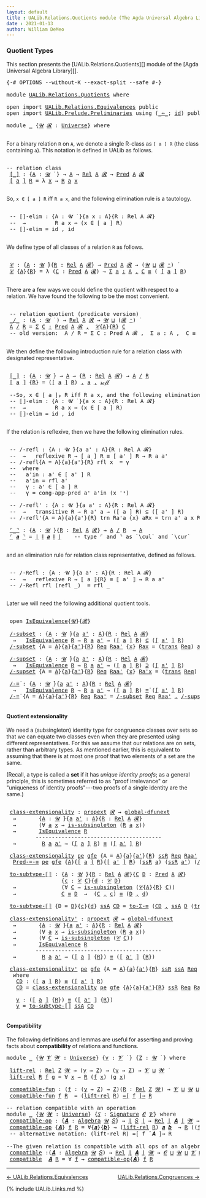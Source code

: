 ```yaml
---
layout: default
title : UALib.Relations.Quotients module (The Agda Universal Algebra Library)
date : 2021-01-13
author: William DeMeo
---
```


### <a id="quotient-types">Quotient Types</a>

This section presents the [UALib.Relations.Quotients][] module of the [Agda Universal Algebra Library][].

<pre class="Agda">
<a id="311" class="Symbol">{-#</a> <a id="315" class="Keyword">OPTIONS</a> <a id="323" class="Pragma">--without-K</a> <a id="335" class="Pragma">--exact-split</a> <a id="349" class="Pragma">--safe</a> <a id="356" class="Symbol">#-}</a>

<a id="361" class="Keyword">module</a> <a id="368" href="UALib.Relations.Quotients.html" class="Module">UALib.Relations.Quotients</a> <a id="394" class="Keyword">where</a>

<a id="401" class="Keyword">open</a> <a id="406" class="Keyword">import</a> <a id="413" href="UALib.Relations.Equivalences.html" class="Module">UALib.Relations.Equivalences</a> <a id="442" class="Keyword">public</a>
<a id="449" class="Keyword">open</a> <a id="454" class="Keyword">import</a> <a id="461" href="UALib.Prelude.Preliminaries.html" class="Module">UALib.Prelude.Preliminaries</a> <a id="489" class="Keyword">using</a> <a id="495" class="Symbol">(</a><a id="496" href="MGS-MLTT.html#7080" class="Function Operator">_⇔_</a><a id="499" class="Symbol">;</a> <a id="501" href="MGS-MLTT.html#3744" class="Function">id</a><a id="503" class="Symbol">)</a> <a id="505" class="Keyword">public</a>

<a id="513" class="Keyword">module</a> <a id="520" href="UALib.Relations.Quotients.html#520" class="Module">_</a> <a id="522" class="Symbol">{</a><a id="523" href="UALib.Relations.Quotients.html#523" class="Bound">𝓤</a> <a id="525" href="UALib.Relations.Quotients.html#525" class="Bound">𝓡</a> <a id="527" class="Symbol">:</a> <a id="529" href="universes.html#551" class="Postulate">Universe</a><a id="537" class="Symbol">}</a> <a id="539" class="Keyword">where</a>

</pre>

For a binary relation `R` on `A`, we denote a single R-class as `[ a ] R` (the class containing `a`). This notation is defined in UALib as follows.

<pre class="Agda">

<a id="721" class="Comment">-- relation class</a>
 <a id="740" href="UALib.Relations.Quotients.html#740" class="Function Operator">[_]</a> <a id="744" class="Symbol">:</a> <a id="746" class="Symbol">{</a><a id="747" href="UALib.Relations.Quotients.html#747" class="Bound">A</a> <a id="749" class="Symbol">:</a> <a id="751" href="UALib.Relations.Quotients.html#523" class="Bound">𝓤</a> <a id="753" href="universes.html#758" class="Function Operator">̇</a> <a id="755" class="Symbol">}</a> <a id="757" class="Symbol">→</a> <a id="759" href="UALib.Relations.Quotients.html#747" class="Bound">A</a> <a id="761" class="Symbol">→</a> <a id="763" href="UALib.Relations.Binary.html#1487" class="Function">Rel</a> <a id="767" href="UALib.Relations.Quotients.html#747" class="Bound">A</a> <a id="769" href="UALib.Relations.Quotients.html#525" class="Bound">𝓡</a> <a id="771" class="Symbol">→</a> <a id="773" href="UALib.Relations.Unary.html#1066" class="Function">Pred</a> <a id="778" href="UALib.Relations.Quotients.html#747" class="Bound">A</a> <a id="780" href="UALib.Relations.Quotients.html#525" class="Bound">𝓡</a>
 <a id="783" href="UALib.Relations.Quotients.html#740" class="Function Operator">[</a> <a id="785" href="UALib.Relations.Quotients.html#785" class="Bound">a</a> <a id="787" href="UALib.Relations.Quotients.html#740" class="Function Operator">]</a> <a id="789" href="UALib.Relations.Quotients.html#789" class="Bound">R</a> <a id="791" class="Symbol">=</a> <a id="793" class="Symbol">λ</a> <a id="795" href="UALib.Relations.Quotients.html#795" class="Bound">x</a> <a id="797" class="Symbol">→</a> <a id="799" href="UALib.Relations.Quotients.html#789" class="Bound">R</a> <a id="801" href="UALib.Relations.Quotients.html#785" class="Bound">a</a> <a id="803" href="UALib.Relations.Quotients.html#795" class="Bound">x</a>

</pre>

So, `x ∈ [ a ] R` iff `R a x`, and the following elimination rule is a tautology.

<pre class="Agda">

 <a id="916" class="Comment">-- []-elim : {A : 𝓤 ̇ }{a x : A}{R : Rel A 𝓡}</a>
 <a id="963" class="Comment">--  →         R a x ⇔ (x ∈ [ a ] R)</a>
 <a id="1000" class="Comment">-- []-elim = id , id</a>

</pre>

We define type of all classes of a relation `R` as follows.

<pre class="Agda">

 <a id="1110" href="UALib.Relations.Quotients.html#1110" class="Function">𝒞</a> <a id="1112" class="Symbol">:</a> <a id="1114" class="Symbol">{</a><a id="1115" href="UALib.Relations.Quotients.html#1115" class="Bound">A</a> <a id="1117" class="Symbol">:</a> <a id="1119" href="UALib.Relations.Quotients.html#523" class="Bound">𝓤</a> <a id="1121" href="universes.html#758" class="Function Operator">̇</a><a id="1122" class="Symbol">}{</a><a id="1124" href="UALib.Relations.Quotients.html#1124" class="Bound">R</a> <a id="1126" class="Symbol">:</a> <a id="1128" href="UALib.Relations.Binary.html#1487" class="Function">Rel</a> <a id="1132" href="UALib.Relations.Quotients.html#1115" class="Bound">A</a> <a id="1134" href="UALib.Relations.Quotients.html#525" class="Bound">𝓡</a><a id="1135" class="Symbol">}</a> <a id="1137" class="Symbol">→</a> <a id="1139" href="UALib.Relations.Unary.html#1066" class="Function">Pred</a> <a id="1144" href="UALib.Relations.Quotients.html#1115" class="Bound">A</a> <a id="1146" href="UALib.Relations.Quotients.html#525" class="Bound">𝓡</a> <a id="1148" class="Symbol">→</a> <a id="1150" class="Symbol">(</a><a id="1151" href="UALib.Relations.Quotients.html#523" class="Bound">𝓤</a> <a id="1153" href="Agda.Primitive.html#636" class="Primitive Operator">⊔</a> <a id="1155" href="UALib.Relations.Quotients.html#525" class="Bound">𝓡</a> <a id="1157" href="universes.html#527" class="Primitive Operator">⁺</a><a id="1158" class="Symbol">)</a> <a id="1160" href="universes.html#758" class="Function Operator">̇</a>
 <a id="1163" href="UALib.Relations.Quotients.html#1110" class="Function">𝒞</a> <a id="1165" class="Symbol">{</a><a id="1166" href="UALib.Relations.Quotients.html#1166" class="Bound">A</a><a id="1167" class="Symbol">}{</a><a id="1169" href="UALib.Relations.Quotients.html#1169" class="Bound">R</a><a id="1170" class="Symbol">}</a> <a id="1172" class="Symbol">=</a> <a id="1174" class="Symbol">λ</a> <a id="1176" class="Symbol">(</a><a id="1177" href="UALib.Relations.Quotients.html#1177" class="Bound">C</a> <a id="1179" class="Symbol">:</a> <a id="1181" href="UALib.Relations.Unary.html#1066" class="Function">Pred</a> <a id="1186" href="UALib.Relations.Quotients.html#1166" class="Bound">A</a> <a id="1188" href="UALib.Relations.Quotients.html#525" class="Bound">𝓡</a><a id="1189" class="Symbol">)</a> <a id="1191" class="Symbol">→</a> <a id="1193" href="MGS-MLTT.html#3074" class="Function">Σ</a> <a id="1195" href="UALib.Relations.Quotients.html#1195" class="Bound">a</a> <a id="1197" href="MGS-MLTT.html#3074" class="Function">꞉</a> <a id="1199" href="UALib.Relations.Quotients.html#1166" class="Bound">A</a> <a id="1201" href="MGS-MLTT.html#3074" class="Function">,</a> <a id="1203" href="UALib.Relations.Quotients.html#1177" class="Bound">C</a> <a id="1205" href="UALib.Prelude.Preliminaries.html#5654" class="Datatype Operator">≡</a> <a id="1207" class="Symbol">(</a> <a id="1209" href="UALib.Relations.Quotients.html#740" class="Function Operator">[</a> <a id="1211" href="UALib.Relations.Quotients.html#1195" class="Bound">a</a> <a id="1213" href="UALib.Relations.Quotients.html#740" class="Function Operator">]</a> <a id="1215" href="UALib.Relations.Quotients.html#1169" class="Bound">R</a><a id="1216" class="Symbol">)</a>

</pre>

There are a few ways we could define the quotient with respect to a relation. We have found the following to be the most convenient.

<pre class="Agda">

 <a id="1380" class="Comment">-- relation quotient (predicate version)</a>
 <a id="1422" href="UALib.Relations.Quotients.html#1422" class="Function Operator">_/_</a> <a id="1426" class="Symbol">:</a> <a id="1428" class="Symbol">(</a><a id="1429" href="UALib.Relations.Quotients.html#1429" class="Bound">A</a> <a id="1431" class="Symbol">:</a> <a id="1433" href="UALib.Relations.Quotients.html#523" class="Bound">𝓤</a> <a id="1435" href="universes.html#758" class="Function Operator">̇</a> <a id="1437" class="Symbol">)</a> <a id="1439" class="Symbol">→</a> <a id="1441" href="UALib.Relations.Binary.html#1487" class="Function">Rel</a> <a id="1445" href="UALib.Relations.Quotients.html#1429" class="Bound">A</a> <a id="1447" href="UALib.Relations.Quotients.html#525" class="Bound">𝓡</a> <a id="1449" class="Symbol">→</a> <a id="1451" href="UALib.Relations.Quotients.html#523" class="Bound">𝓤</a> <a id="1453" href="Agda.Primitive.html#636" class="Primitive Operator">⊔</a> <a id="1455" class="Symbol">(</a><a id="1456" href="UALib.Relations.Quotients.html#525" class="Bound">𝓡</a> <a id="1458" href="universes.html#527" class="Primitive Operator">⁺</a><a id="1459" class="Symbol">)</a> <a id="1461" href="universes.html#758" class="Function Operator">̇</a>
 <a id="1464" href="UALib.Relations.Quotients.html#1464" class="Bound">A</a> <a id="1466" href="UALib.Relations.Quotients.html#1422" class="Function Operator">/</a> <a id="1468" href="UALib.Relations.Quotients.html#1468" class="Bound">R</a> <a id="1470" class="Symbol">=</a> <a id="1472" href="MGS-MLTT.html#3074" class="Function">Σ</a> <a id="1474" href="UALib.Relations.Quotients.html#1474" class="Bound">C</a> <a id="1476" href="MGS-MLTT.html#3074" class="Function">꞉</a> <a id="1478" href="UALib.Relations.Unary.html#1066" class="Function">Pred</a> <a id="1483" href="UALib.Relations.Quotients.html#1464" class="Bound">A</a> <a id="1485" href="UALib.Relations.Quotients.html#525" class="Bound">𝓡</a> <a id="1487" href="MGS-MLTT.html#3074" class="Function">,</a>  <a id="1490" href="UALib.Relations.Quotients.html#1110" class="Function">𝒞</a><a id="1491" class="Symbol">{</a><a id="1492" href="UALib.Relations.Quotients.html#1464" class="Bound">A</a><a id="1493" class="Symbol">}{</a><a id="1495" href="UALib.Relations.Quotients.html#1468" class="Bound">R</a><a id="1496" class="Symbol">}</a> <a id="1498" href="UALib.Relations.Quotients.html#1474" class="Bound">C</a>
 <a id="1501" class="Comment">-- old version:  A / R = Σ C ꞉ Pred A 𝓡 ,  Σ a ꞉ A ,  C ≡ ( [ a ] R )</a>

</pre>

We then define the following introduction rule for a relation class with designated representative.

<pre class="Agda">

 <a id="1700" href="UALib.Relations.Quotients.html#1700" class="Function Operator">⟦_⟧</a> <a id="1704" class="Symbol">:</a> <a id="1706" class="Symbol">{</a><a id="1707" href="UALib.Relations.Quotients.html#1707" class="Bound">A</a> <a id="1709" class="Symbol">:</a> <a id="1711" href="UALib.Relations.Quotients.html#523" class="Bound">𝓤</a> <a id="1713" href="universes.html#758" class="Function Operator">̇</a><a id="1714" class="Symbol">}</a> <a id="1716" class="Symbol">→</a> <a id="1718" href="UALib.Relations.Quotients.html#1707" class="Bound">A</a> <a id="1720" class="Symbol">→</a> <a id="1722" class="Symbol">{</a><a id="1723" href="UALib.Relations.Quotients.html#1723" class="Bound">R</a> <a id="1725" class="Symbol">:</a> <a id="1727" href="UALib.Relations.Binary.html#1487" class="Function">Rel</a> <a id="1731" href="UALib.Relations.Quotients.html#1707" class="Bound">A</a> <a id="1733" href="UALib.Relations.Quotients.html#525" class="Bound">𝓡</a><a id="1734" class="Symbol">}</a> <a id="1736" class="Symbol">→</a> <a id="1738" href="UALib.Relations.Quotients.html#1707" class="Bound">A</a> <a id="1740" href="UALib.Relations.Quotients.html#1422" class="Function Operator">/</a> <a id="1742" href="UALib.Relations.Quotients.html#1723" class="Bound">R</a>
 <a id="1745" href="UALib.Relations.Quotients.html#1700" class="Function Operator">⟦</a> <a id="1747" href="UALib.Relations.Quotients.html#1747" class="Bound">a</a> <a id="1749" href="UALib.Relations.Quotients.html#1700" class="Function Operator">⟧</a> <a id="1751" class="Symbol">{</a><a id="1752" href="UALib.Relations.Quotients.html#1752" class="Bound">R</a><a id="1753" class="Symbol">}</a> <a id="1755" class="Symbol">=</a> <a id="1757" class="Symbol">(</a><a id="1758" href="UALib.Relations.Quotients.html#740" class="Function Operator">[</a> <a id="1760" href="UALib.Relations.Quotients.html#1747" class="Bound">a</a> <a id="1762" href="UALib.Relations.Quotients.html#740" class="Function Operator">]</a> <a id="1764" href="UALib.Relations.Quotients.html#1752" class="Bound">R</a><a id="1765" class="Symbol">)</a> <a id="1767" href="UALib.Prelude.Preliminaries.html#5763" class="InductiveConstructor Operator">,</a> <a id="1769" href="UALib.Relations.Quotients.html#1747" class="Bound">a</a> <a id="1771" href="UALib.Prelude.Preliminaries.html#5763" class="InductiveConstructor Operator">,</a> <a id="1773" href="MGS-MLTT.html#4221" class="InductiveConstructor">𝓇ℯ𝒻𝓁</a>

 <a id="1780" class="Comment">--So, x ∈ [ a ]ₚ R iff R a x, and the following elimination rule is a tautology.</a>
 <a id="1862" class="Comment">-- ⟦⟧-elim : {A : 𝓤 ̇ }{a x : A}{R : Rel A 𝓡}</a>
 <a id="1909" class="Comment">--  →         R a x ⇔ (x ∈ [ a ] R)</a>
 <a id="1946" class="Comment">-- ⟦⟧-elim = id , id</a>

</pre>

If the relation is reflexive, then we have the following elimination rules.

<pre class="Agda">

 <a id="2072" class="Comment">-- /-refl : {A : 𝓤 ̇}{a a&#39; : A}{R : Rel A 𝓡}</a>
 <a id="2118" class="Comment">--  →   reflexive R → [ a ] R ≡ [ a&#39; ] R → R a a&#39;</a>
 <a id="2169" class="Comment">-- /-refl{A = A}{a}{a&#39;}{R} rfl x  = γ</a>
 <a id="2208" class="Comment">--  where</a>
 <a id="2219" class="Comment">--   a&#39;in : a&#39; ∈ [ a&#39; ] R</a>
 <a id="2246" class="Comment">--   a&#39;in = rfl a&#39;</a>
 <a id="2266" class="Comment">--   γ : a&#39; ∈ [ a ] R</a>
 <a id="2289" class="Comment">--   γ = cong-app-pred a&#39; a&#39;in (x ⁻¹)</a>

 <a id="2329" class="Comment">-- /-refl&#39; : {A : 𝓤 ̇}{a a&#39; : A}{R : Rel A 𝓡}</a>
 <a id="2376" class="Comment">--  →   transitive R → R a&#39; a → ([ a ] R) ⊆ ([ a&#39; ] R)</a>
 <a id="2432" class="Comment">-- /-refl&#39;{A = A}{a}{a&#39;}{R} trn Ra&#39;a {x} aRx = trn a&#39; a x Ra&#39;a aRx</a>

 <a id="2501" href="UALib.Relations.Quotients.html#2501" class="Function Operator">⌜_⌝</a> <a id="2505" class="Symbol">:</a> <a id="2507" class="Symbol">{</a><a id="2508" href="UALib.Relations.Quotients.html#2508" class="Bound">A</a> <a id="2510" class="Symbol">:</a> <a id="2512" href="UALib.Relations.Quotients.html#523" class="Bound">𝓤</a> <a id="2514" href="universes.html#758" class="Function Operator">̇</a><a id="2515" class="Symbol">}{</a><a id="2517" href="UALib.Relations.Quotients.html#2517" class="Bound">R</a> <a id="2519" class="Symbol">:</a> <a id="2521" href="UALib.Relations.Binary.html#1487" class="Function">Rel</a> <a id="2525" href="UALib.Relations.Quotients.html#2508" class="Bound">A</a> <a id="2527" href="UALib.Relations.Quotients.html#525" class="Bound">𝓡</a><a id="2528" class="Symbol">}</a> <a id="2530" class="Symbol">→</a> <a id="2532" href="UALib.Relations.Quotients.html#2508" class="Bound">A</a> <a id="2534" href="UALib.Relations.Quotients.html#1422" class="Function Operator">/</a> <a id="2536" href="UALib.Relations.Quotients.html#2517" class="Bound">R</a>  <a id="2539" class="Symbol">→</a> <a id="2541" href="UALib.Relations.Quotients.html#2508" class="Bound">A</a>
 <a id="2544" href="UALib.Relations.Quotients.html#2501" class="Function Operator">⌜</a> <a id="2546" href="UALib.Relations.Quotients.html#2546" class="Bound">𝒂</a> <a id="2548" href="UALib.Relations.Quotients.html#2501" class="Function Operator">⌝</a> <a id="2550" class="Symbol">=</a> <a id="2552" href="UALib.Prelude.Preliminaries.html#10371" class="Function Operator">∣</a> <a id="2554" href="UALib.Prelude.Preliminaries.html#10452" class="Function Operator">∥</a> <a id="2556" href="UALib.Relations.Quotients.html#2546" class="Bound">𝒂</a> <a id="2558" href="UALib.Prelude.Preliminaries.html#10452" class="Function Operator">∥</a> <a id="2560" href="UALib.Prelude.Preliminaries.html#10371" class="Function Operator">∣</a>    <a id="2565" class="Comment">-- type ⌜ and ⌝ as `\cul` and `\cur`</a>

</pre>

and an elimination rule for relation class representative, defined as follows.

<pre class="Agda">

 <a id="2710" class="Comment">-- /-Refl : {A : 𝓤 ̇}{a a&#39; : A}{R : Rel A 𝓡}</a>
 <a id="2756" class="Comment">--  →   reflexive R → ⟦ a ⟧{R} ≡ ⟦ a&#39; ⟧ → R a a&#39;</a>
 <a id="2806" class="Comment">-- /-Refl rfl (refl _)  = rfl _</a>

</pre>

Later we will need the following additional quotient tools.

<pre class="Agda">

 <a id="2927" class="Keyword">open</a> <a id="2932" href="UALib.Relations.Equivalences.html#668" class="Module">IsEquivalence</a><a id="2945" class="Symbol">{</a><a id="2946" href="UALib.Relations.Quotients.html#523" class="Bound">𝓤</a><a id="2947" class="Symbol">}{</a><a id="2949" href="UALib.Relations.Quotients.html#525" class="Bound">𝓡</a><a id="2950" class="Symbol">}</a>

 <a id="2954" href="UALib.Relations.Quotients.html#2954" class="Function">/-subset</a> <a id="2963" class="Symbol">:</a> <a id="2965" class="Symbol">{</a><a id="2966" href="UALib.Relations.Quotients.html#2966" class="Bound">A</a> <a id="2968" class="Symbol">:</a> <a id="2970" href="UALib.Relations.Quotients.html#523" class="Bound">𝓤</a> <a id="2972" href="universes.html#758" class="Function Operator">̇</a><a id="2973" class="Symbol">}{</a><a id="2975" href="UALib.Relations.Quotients.html#2975" class="Bound">a</a> <a id="2977" href="UALib.Relations.Quotients.html#2977" class="Bound">a&#39;</a> <a id="2980" class="Symbol">:</a> <a id="2982" href="UALib.Relations.Quotients.html#2966" class="Bound">A</a><a id="2983" class="Symbol">}{</a><a id="2985" href="UALib.Relations.Quotients.html#2985" class="Bound">R</a> <a id="2987" class="Symbol">:</a> <a id="2989" href="UALib.Relations.Binary.html#1487" class="Function">Rel</a> <a id="2993" href="UALib.Relations.Quotients.html#2966" class="Bound">A</a> <a id="2995" href="UALib.Relations.Quotients.html#525" class="Bound">𝓡</a><a id="2996" class="Symbol">}</a>
  <a id="3000" class="Symbol">→</a>   <a id="3004" href="UALib.Relations.Equivalences.html#668" class="Record">IsEquivalence</a> <a id="3018" href="UALib.Relations.Quotients.html#2985" class="Bound">R</a> <a id="3020" class="Symbol">→</a> <a id="3022" href="UALib.Relations.Quotients.html#2985" class="Bound">R</a> <a id="3024" href="UALib.Relations.Quotients.html#2975" class="Bound">a</a> <a id="3026" href="UALib.Relations.Quotients.html#2977" class="Bound">a&#39;</a> <a id="3029" class="Symbol">→</a> <a id="3031" class="Symbol">(</a><a id="3032" href="UALib.Relations.Quotients.html#740" class="Function Operator">[</a> <a id="3034" href="UALib.Relations.Quotients.html#2975" class="Bound">a</a> <a id="3036" href="UALib.Relations.Quotients.html#740" class="Function Operator">]</a> <a id="3038" href="UALib.Relations.Quotients.html#2985" class="Bound">R</a><a id="3039" class="Symbol">)</a> <a id="3041" href="UALib.Relations.Unary.html#2949" class="Function Operator">⊆</a> <a id="3043" class="Symbol">(</a><a id="3044" href="UALib.Relations.Quotients.html#740" class="Function Operator">[</a> <a id="3046" href="UALib.Relations.Quotients.html#2977" class="Bound">a&#39;</a> <a id="3049" href="UALib.Relations.Quotients.html#740" class="Function Operator">]</a> <a id="3051" href="UALib.Relations.Quotients.html#2985" class="Bound">R</a><a id="3052" class="Symbol">)</a>
 <a id="3055" href="UALib.Relations.Quotients.html#2954" class="Function">/-subset</a> <a id="3064" class="Symbol">{</a><a id="3065" class="Argument">A</a> <a id="3067" class="Symbol">=</a> <a id="3069" href="UALib.Relations.Quotients.html#3069" class="Bound">A</a><a id="3070" class="Symbol">}{</a><a id="3072" href="UALib.Relations.Quotients.html#3072" class="Bound">a</a><a id="3073" class="Symbol">}{</a><a id="3075" href="UALib.Relations.Quotients.html#3075" class="Bound">a&#39;</a><a id="3077" class="Symbol">}{</a><a id="3079" href="UALib.Relations.Quotients.html#3079" class="Bound">R</a><a id="3080" class="Symbol">}</a> <a id="3082" href="UALib.Relations.Quotients.html#3082" class="Bound">Req</a> <a id="3086" href="UALib.Relations.Quotients.html#3086" class="Bound">Raa&#39;</a> <a id="3091" class="Symbol">{</a><a id="3092" href="UALib.Relations.Quotients.html#3092" class="Bound">x</a><a id="3093" class="Symbol">}</a> <a id="3095" href="UALib.Relations.Quotients.html#3095" class="Bound">Rax</a> <a id="3099" class="Symbol">=</a> <a id="3101" class="Symbol">(</a><a id="3102" href="UALib.Relations.Equivalences.html#786" class="Field">trans</a> <a id="3108" href="UALib.Relations.Quotients.html#3082" class="Bound">Req</a><a id="3111" class="Symbol">)</a> <a id="3113" href="UALib.Relations.Quotients.html#3075" class="Bound">a&#39;</a> <a id="3116" href="UALib.Relations.Quotients.html#3072" class="Bound">a</a> <a id="3118" href="UALib.Relations.Quotients.html#3092" class="Bound">x</a> <a id="3120" class="Symbol">(</a><a id="3121" href="UALib.Relations.Equivalences.html#761" class="Field">sym</a> <a id="3125" href="UALib.Relations.Quotients.html#3082" class="Bound">Req</a> <a id="3129" href="UALib.Relations.Quotients.html#3072" class="Bound">a</a> <a id="3131" href="UALib.Relations.Quotients.html#3075" class="Bound">a&#39;</a> <a id="3134" href="UALib.Relations.Quotients.html#3086" class="Bound">Raa&#39;</a><a id="3138" class="Symbol">)</a> <a id="3140" href="UALib.Relations.Quotients.html#3095" class="Bound">Rax</a>

 <a id="3146" href="UALib.Relations.Quotients.html#3146" class="Function">/-supset</a> <a id="3155" class="Symbol">:</a> <a id="3157" class="Symbol">{</a><a id="3158" href="UALib.Relations.Quotients.html#3158" class="Bound">A</a> <a id="3160" class="Symbol">:</a> <a id="3162" href="UALib.Relations.Quotients.html#523" class="Bound">𝓤</a> <a id="3164" href="universes.html#758" class="Function Operator">̇</a><a id="3165" class="Symbol">}{</a><a id="3167" href="UALib.Relations.Quotients.html#3167" class="Bound">a</a> <a id="3169" href="UALib.Relations.Quotients.html#3169" class="Bound">a&#39;</a> <a id="3172" class="Symbol">:</a> <a id="3174" href="UALib.Relations.Quotients.html#3158" class="Bound">A</a><a id="3175" class="Symbol">}{</a><a id="3177" href="UALib.Relations.Quotients.html#3177" class="Bound">R</a> <a id="3179" class="Symbol">:</a> <a id="3181" href="UALib.Relations.Binary.html#1487" class="Function">Rel</a> <a id="3185" href="UALib.Relations.Quotients.html#3158" class="Bound">A</a> <a id="3187" href="UALib.Relations.Quotients.html#525" class="Bound">𝓡</a><a id="3188" class="Symbol">}</a>
  <a id="3192" class="Symbol">→</a>   <a id="3196" href="UALib.Relations.Equivalences.html#668" class="Record">IsEquivalence</a> <a id="3210" href="UALib.Relations.Quotients.html#3177" class="Bound">R</a> <a id="3212" class="Symbol">→</a> <a id="3214" href="UALib.Relations.Quotients.html#3177" class="Bound">R</a> <a id="3216" href="UALib.Relations.Quotients.html#3167" class="Bound">a</a> <a id="3218" href="UALib.Relations.Quotients.html#3169" class="Bound">a&#39;</a> <a id="3221" class="Symbol">→</a> <a id="3223" class="Symbol">(</a><a id="3224" href="UALib.Relations.Quotients.html#740" class="Function Operator">[</a> <a id="3226" href="UALib.Relations.Quotients.html#3167" class="Bound">a</a> <a id="3228" href="UALib.Relations.Quotients.html#740" class="Function Operator">]</a> <a id="3230" href="UALib.Relations.Quotients.html#3177" class="Bound">R</a><a id="3231" class="Symbol">)</a> <a id="3233" href="UALib.Relations.Unary.html#3051" class="Function Operator">⊇</a> <a id="3235" class="Symbol">(</a><a id="3236" href="UALib.Relations.Quotients.html#740" class="Function Operator">[</a> <a id="3238" href="UALib.Relations.Quotients.html#3169" class="Bound">a&#39;</a> <a id="3241" href="UALib.Relations.Quotients.html#740" class="Function Operator">]</a> <a id="3243" href="UALib.Relations.Quotients.html#3177" class="Bound">R</a><a id="3244" class="Symbol">)</a>
 <a id="3247" href="UALib.Relations.Quotients.html#3146" class="Function">/-supset</a> <a id="3256" class="Symbol">{</a><a id="3257" class="Argument">A</a> <a id="3259" class="Symbol">=</a> <a id="3261" href="UALib.Relations.Quotients.html#3261" class="Bound">A</a><a id="3262" class="Symbol">}{</a><a id="3264" href="UALib.Relations.Quotients.html#3264" class="Bound">a</a><a id="3265" class="Symbol">}{</a><a id="3267" href="UALib.Relations.Quotients.html#3267" class="Bound">a&#39;</a><a id="3269" class="Symbol">}{</a><a id="3271" href="UALib.Relations.Quotients.html#3271" class="Bound">R</a><a id="3272" class="Symbol">}</a> <a id="3274" href="UALib.Relations.Quotients.html#3274" class="Bound">Req</a> <a id="3278" href="UALib.Relations.Quotients.html#3278" class="Bound">Raa&#39;</a> <a id="3283" class="Symbol">{</a><a id="3284" href="UALib.Relations.Quotients.html#3284" class="Bound">x</a><a id="3285" class="Symbol">}</a> <a id="3287" href="UALib.Relations.Quotients.html#3287" class="Bound">Ra&#39;x</a> <a id="3292" class="Symbol">=</a> <a id="3294" class="Symbol">(</a><a id="3295" href="UALib.Relations.Equivalences.html#786" class="Field">trans</a> <a id="3301" href="UALib.Relations.Quotients.html#3274" class="Bound">Req</a><a id="3304" class="Symbol">)</a> <a id="3306" href="UALib.Relations.Quotients.html#3264" class="Bound">a</a> <a id="3308" href="UALib.Relations.Quotients.html#3267" class="Bound">a&#39;</a> <a id="3311" href="UALib.Relations.Quotients.html#3284" class="Bound">x</a> <a id="3313" href="UALib.Relations.Quotients.html#3278" class="Bound">Raa&#39;</a> <a id="3318" href="UALib.Relations.Quotients.html#3287" class="Bound">Ra&#39;x</a>

 <a id="3325" href="UALib.Relations.Quotients.html#3325" class="Function">/-=̇</a> <a id="3330" class="Symbol">:</a> <a id="3332" class="Symbol">{</a><a id="3333" href="UALib.Relations.Quotients.html#3333" class="Bound">A</a> <a id="3335" class="Symbol">:</a> <a id="3337" href="UALib.Relations.Quotients.html#523" class="Bound">𝓤</a> <a id="3339" href="universes.html#758" class="Function Operator">̇</a><a id="3340" class="Symbol">}{</a><a id="3342" href="UALib.Relations.Quotients.html#3342" class="Bound">a</a> <a id="3344" href="UALib.Relations.Quotients.html#3344" class="Bound">a&#39;</a> <a id="3347" class="Symbol">:</a> <a id="3349" href="UALib.Relations.Quotients.html#3333" class="Bound">A</a><a id="3350" class="Symbol">}{</a><a id="3352" href="UALib.Relations.Quotients.html#3352" class="Bound">R</a> <a id="3354" class="Symbol">:</a> <a id="3356" href="UALib.Relations.Binary.html#1487" class="Function">Rel</a> <a id="3360" href="UALib.Relations.Quotients.html#3333" class="Bound">A</a> <a id="3362" href="UALib.Relations.Quotients.html#525" class="Bound">𝓡</a><a id="3363" class="Symbol">}</a>
  <a id="3367" class="Symbol">→</a>   <a id="3371" href="UALib.Relations.Equivalences.html#668" class="Record">IsEquivalence</a> <a id="3385" href="UALib.Relations.Quotients.html#3352" class="Bound">R</a> <a id="3387" class="Symbol">→</a> <a id="3389" href="UALib.Relations.Quotients.html#3352" class="Bound">R</a> <a id="3391" href="UALib.Relations.Quotients.html#3342" class="Bound">a</a> <a id="3393" href="UALib.Relations.Quotients.html#3344" class="Bound">a&#39;</a> <a id="3396" class="Symbol">→</a> <a id="3398" class="Symbol">(</a><a id="3399" href="UALib.Relations.Quotients.html#740" class="Function Operator">[</a> <a id="3401" href="UALib.Relations.Quotients.html#3342" class="Bound">a</a> <a id="3403" href="UALib.Relations.Quotients.html#740" class="Function Operator">]</a> <a id="3405" href="UALib.Relations.Quotients.html#3352" class="Bound">R</a><a id="3406" class="Symbol">)</a> <a id="3408" href="UALib.Relations.Unary.html#3633" class="Function Operator">=̇</a> <a id="3411" class="Symbol">(</a><a id="3412" href="UALib.Relations.Quotients.html#740" class="Function Operator">[</a> <a id="3414" href="UALib.Relations.Quotients.html#3344" class="Bound">a&#39;</a> <a id="3417" href="UALib.Relations.Quotients.html#740" class="Function Operator">]</a> <a id="3419" href="UALib.Relations.Quotients.html#3352" class="Bound">R</a><a id="3420" class="Symbol">)</a>
 <a id="3423" href="UALib.Relations.Quotients.html#3325" class="Function">/-=̇</a> <a id="3428" class="Symbol">{</a><a id="3429" class="Argument">A</a> <a id="3431" class="Symbol">=</a> <a id="3433" href="UALib.Relations.Quotients.html#3433" class="Bound">A</a><a id="3434" class="Symbol">}{</a><a id="3436" href="UALib.Relations.Quotients.html#3436" class="Bound">a</a><a id="3437" class="Symbol">}{</a><a id="3439" href="UALib.Relations.Quotients.html#3439" class="Bound">a&#39;</a><a id="3441" class="Symbol">}{</a><a id="3443" href="UALib.Relations.Quotients.html#3443" class="Bound">R</a><a id="3444" class="Symbol">}</a> <a id="3446" href="UALib.Relations.Quotients.html#3446" class="Bound">Req</a> <a id="3450" href="UALib.Relations.Quotients.html#3450" class="Bound">Raa&#39;</a> <a id="3455" class="Symbol">=</a> <a id="3457" href="UALib.Relations.Quotients.html#2954" class="Function">/-subset</a> <a id="3466" href="UALib.Relations.Quotients.html#3446" class="Bound">Req</a> <a id="3470" href="UALib.Relations.Quotients.html#3450" class="Bound">Raa&#39;</a> <a id="3475" href="UALib.Prelude.Preliminaries.html#5763" class="InductiveConstructor Operator">,</a> <a id="3477" href="UALib.Relations.Quotients.html#3146" class="Function">/-supset</a> <a id="3486" href="UALib.Relations.Quotients.html#3446" class="Bound">Req</a> <a id="3490" href="UALib.Relations.Quotients.html#3450" class="Bound">Raa&#39;</a>

</pre>

#### Quotient extensionality

We need a (subsingleton) identity type for congruence classes over sets so that we can equate two classes even when they are presented using different representatives.  For this we assume that our relations are on sets, rather than arbitrary types.  As mentioned earlier, this is equivalent to assuming that there is at most one proof that two elements of a set are the same.

(Recall, a type is called a **set** if it has *unique identity proofs*; as a general principle, this is sometimes referred to as "proof irrelevance" or "uniqueness of identity proofs"---two proofs of a single identity are the same.)

<pre class="Agda">

 <a id="4164" href="UALib.Relations.Quotients.html#4164" class="Function">class-extensionality</a> <a id="4185" class="Symbol">:</a> <a id="4187" href="MGS-Powerset.html#382" class="Function">propext</a> <a id="4195" href="UALib.Relations.Quotients.html#525" class="Bound">𝓡</a> <a id="4197" class="Symbol">→</a> <a id="4199" href="MGS-Subsingleton-Theorems.html#3468" class="Function">global-dfunext</a>
  <a id="4216" class="Symbol">→</a>       <a id="4224" class="Symbol">{</a><a id="4225" href="UALib.Relations.Quotients.html#4225" class="Bound">A</a> <a id="4227" class="Symbol">:</a> <a id="4229" href="UALib.Relations.Quotients.html#523" class="Bound">𝓤</a> <a id="4231" href="universes.html#758" class="Function Operator">̇</a><a id="4232" class="Symbol">}{</a><a id="4234" href="UALib.Relations.Quotients.html#4234" class="Bound">a</a> <a id="4236" href="UALib.Relations.Quotients.html#4236" class="Bound">a&#39;</a> <a id="4239" class="Symbol">:</a> <a id="4241" href="UALib.Relations.Quotients.html#4225" class="Bound">A</a><a id="4242" class="Symbol">}{</a><a id="4244" href="UALib.Relations.Quotients.html#4244" class="Bound">R</a> <a id="4246" class="Symbol">:</a> <a id="4248" href="UALib.Relations.Binary.html#1487" class="Function">Rel</a> <a id="4252" href="UALib.Relations.Quotients.html#4225" class="Bound">A</a> <a id="4254" href="UALib.Relations.Quotients.html#525" class="Bound">𝓡</a><a id="4255" class="Symbol">}</a>
  <a id="4259" class="Symbol">→</a>       <a id="4267" class="Symbol">(∀</a> <a id="4270" href="UALib.Relations.Quotients.html#4270" class="Bound">a</a> <a id="4272" href="UALib.Relations.Quotients.html#4272" class="Bound">x</a> <a id="4274" class="Symbol">→</a> <a id="4276" href="MGS-Basic-UF.html#743" class="Function">is-subsingleton</a> <a id="4292" class="Symbol">(</a><a id="4293" href="UALib.Relations.Quotients.html#4244" class="Bound">R</a> <a id="4295" href="UALib.Relations.Quotients.html#4270" class="Bound">a</a> <a id="4297" href="UALib.Relations.Quotients.html#4272" class="Bound">x</a><a id="4298" class="Symbol">))</a>
  <a id="4303" class="Symbol">→</a>       <a id="4311" href="UALib.Relations.Equivalences.html#668" class="Record">IsEquivalence</a> <a id="4325" href="UALib.Relations.Quotients.html#4244" class="Bound">R</a>
         <a id="4336" class="Comment">---------------------------------------</a>
  <a id="4378" class="Symbol">→</a>        <a id="4387" href="UALib.Relations.Quotients.html#4244" class="Bound">R</a> <a id="4389" href="UALib.Relations.Quotients.html#4234" class="Bound">a</a> <a id="4391" href="UALib.Relations.Quotients.html#4236" class="Bound">a&#39;</a> <a id="4394" class="Symbol">→</a> <a id="4396" class="Symbol">(</a><a id="4397" href="UALib.Relations.Quotients.html#740" class="Function Operator">[</a> <a id="4399" href="UALib.Relations.Quotients.html#4234" class="Bound">a</a> <a id="4401" href="UALib.Relations.Quotients.html#740" class="Function Operator">]</a> <a id="4403" href="UALib.Relations.Quotients.html#4244" class="Bound">R</a><a id="4404" class="Symbol">)</a> <a id="4406" href="UALib.Prelude.Preliminaries.html#5654" class="Datatype Operator">≡</a> <a id="4408" class="Symbol">(</a><a id="4409" href="UALib.Relations.Quotients.html#740" class="Function Operator">[</a> <a id="4411" href="UALib.Relations.Quotients.html#4236" class="Bound">a&#39;</a> <a id="4414" href="UALib.Relations.Quotients.html#740" class="Function Operator">]</a> <a id="4416" href="UALib.Relations.Quotients.html#4244" class="Bound">R</a><a id="4417" class="Symbol">)</a>

 <a id="4421" href="UALib.Relations.Quotients.html#4164" class="Function">class-extensionality</a> <a id="4442" href="UALib.Relations.Quotients.html#4442" class="Bound">pe</a> <a id="4445" href="UALib.Relations.Quotients.html#4445" class="Bound">gfe</a> <a id="4449" class="Symbol">{</a><a id="4450" class="Argument">A</a> <a id="4452" class="Symbol">=</a> <a id="4454" href="UALib.Relations.Quotients.html#4454" class="Bound">A</a><a id="4455" class="Symbol">}{</a><a id="4457" href="UALib.Relations.Quotients.html#4457" class="Bound">a</a><a id="4458" class="Symbol">}{</a><a id="4460" href="UALib.Relations.Quotients.html#4460" class="Bound">a&#39;</a><a id="4462" class="Symbol">}{</a><a id="4464" href="UALib.Relations.Quotients.html#4464" class="Bound">R</a><a id="4465" class="Symbol">}</a> <a id="4467" href="UALib.Relations.Quotients.html#4467" class="Bound">ssR</a> <a id="4471" href="UALib.Relations.Quotients.html#4471" class="Bound">Req</a> <a id="4475" href="UALib.Relations.Quotients.html#4475" class="Bound">Raa&#39;</a> <a id="4480" class="Symbol">=</a>
  <a id="4484" href="UALib.Relations.Unary.html#4485" class="Function">Pred-=̇-≡</a> <a id="4494" href="UALib.Relations.Quotients.html#4442" class="Bound">pe</a> <a id="4497" href="UALib.Relations.Quotients.html#4445" class="Bound">gfe</a> <a id="4501" class="Symbol">{</a><a id="4502" href="UALib.Relations.Quotients.html#4454" class="Bound">A</a><a id="4503" class="Symbol">}{</a><a id="4505" href="UALib.Relations.Quotients.html#740" class="Function Operator">[</a> <a id="4507" href="UALib.Relations.Quotients.html#4457" class="Bound">a</a> <a id="4509" href="UALib.Relations.Quotients.html#740" class="Function Operator">]</a> <a id="4511" href="UALib.Relations.Quotients.html#4464" class="Bound">R</a><a id="4512" class="Symbol">}{</a><a id="4514" href="UALib.Relations.Quotients.html#740" class="Function Operator">[</a> <a id="4516" href="UALib.Relations.Quotients.html#4460" class="Bound">a&#39;</a> <a id="4519" href="UALib.Relations.Quotients.html#740" class="Function Operator">]</a> <a id="4521" href="UALib.Relations.Quotients.html#4464" class="Bound">R</a><a id="4522" class="Symbol">}</a> <a id="4524" class="Symbol">(</a><a id="4525" href="UALib.Relations.Quotients.html#4467" class="Bound">ssR</a> <a id="4529" href="UALib.Relations.Quotients.html#4457" class="Bound">a</a><a id="4530" class="Symbol">)</a> <a id="4532" class="Symbol">(</a><a id="4533" href="UALib.Relations.Quotients.html#4467" class="Bound">ssR</a> <a id="4537" href="UALib.Relations.Quotients.html#4460" class="Bound">a&#39;</a><a id="4539" class="Symbol">)</a> <a id="4541" class="Symbol">(</a><a id="4542" href="UALib.Relations.Quotients.html#3325" class="Function">/-=̇</a> <a id="4547" href="UALib.Relations.Quotients.html#4471" class="Bound">Req</a> <a id="4551" href="UALib.Relations.Quotients.html#4475" class="Bound">Raa&#39;</a><a id="4555" class="Symbol">)</a>

 <a id="4559" href="UALib.Relations.Quotients.html#4559" class="Function">to-subtype-⟦⟧</a> <a id="4573" class="Symbol">:</a> <a id="4575" class="Symbol">{</a><a id="4576" href="UALib.Relations.Quotients.html#4576" class="Bound">A</a> <a id="4578" class="Symbol">:</a> <a id="4580" href="UALib.Relations.Quotients.html#523" class="Bound">𝓤</a> <a id="4582" href="universes.html#758" class="Function Operator">̇</a><a id="4583" class="Symbol">}{</a><a id="4585" href="UALib.Relations.Quotients.html#4585" class="Bound">R</a> <a id="4587" class="Symbol">:</a> <a id="4589" href="UALib.Relations.Binary.html#1487" class="Function">Rel</a> <a id="4593" href="UALib.Relations.Quotients.html#4576" class="Bound">A</a> <a id="4595" href="UALib.Relations.Quotients.html#525" class="Bound">𝓡</a><a id="4596" class="Symbol">}{</a><a id="4598" href="UALib.Relations.Quotients.html#4598" class="Bound">C</a> <a id="4600" href="UALib.Relations.Quotients.html#4600" class="Bound">D</a> <a id="4602" class="Symbol">:</a> <a id="4604" href="UALib.Relations.Unary.html#1066" class="Function">Pred</a> <a id="4609" href="UALib.Relations.Quotients.html#4576" class="Bound">A</a> <a id="4611" href="UALib.Relations.Quotients.html#525" class="Bound">𝓡</a><a id="4612" class="Symbol">}</a>
                 <a id="4631" class="Symbol">{</a><a id="4632" href="UALib.Relations.Quotients.html#4632" class="Bound">c</a> <a id="4634" class="Symbol">:</a> <a id="4636" href="UALib.Relations.Quotients.html#1110" class="Function">𝒞</a> <a id="4638" href="UALib.Relations.Quotients.html#4598" class="Bound">C</a><a id="4639" class="Symbol">}{</a><a id="4641" href="UALib.Relations.Quotients.html#4641" class="Bound">d</a> <a id="4643" class="Symbol">:</a> <a id="4645" href="UALib.Relations.Quotients.html#1110" class="Function">𝒞</a> <a id="4647" href="UALib.Relations.Quotients.html#4600" class="Bound">D</a><a id="4648" class="Symbol">}</a>
  <a id="4652" class="Symbol">→</a>              <a id="4667" class="Symbol">(∀</a> <a id="4670" href="UALib.Relations.Quotients.html#4670" class="Bound">C</a> <a id="4672" class="Symbol">→</a> <a id="4674" href="MGS-Basic-UF.html#743" class="Function">is-subsingleton</a> <a id="4690" class="Symbol">(</a><a id="4691" href="UALib.Relations.Quotients.html#1110" class="Function">𝒞</a><a id="4692" class="Symbol">{</a><a id="4693" href="UALib.Relations.Quotients.html#4576" class="Bound">A</a><a id="4694" class="Symbol">}{</a><a id="4696" href="UALib.Relations.Quotients.html#4585" class="Bound">R</a><a id="4697" class="Symbol">}</a> <a id="4699" href="UALib.Relations.Quotients.html#4670" class="Bound">C</a><a id="4700" class="Symbol">))</a>
  <a id="4705" class="Symbol">→</a>              <a id="4720" href="UALib.Relations.Quotients.html#4598" class="Bound">C</a> <a id="4722" href="UALib.Prelude.Preliminaries.html#5654" class="Datatype Operator">≡</a> <a id="4724" href="UALib.Relations.Quotients.html#4600" class="Bound">D</a>  <a id="4727" class="Symbol">→</a>  <a id="4730" class="Symbol">(</a><a id="4731" href="UALib.Relations.Quotients.html#4598" class="Bound">C</a> <a id="4733" href="UALib.Prelude.Preliminaries.html#5763" class="InductiveConstructor Operator">,</a> <a id="4735" href="UALib.Relations.Quotients.html#4632" class="Bound">c</a><a id="4736" class="Symbol">)</a> <a id="4738" href="UALib.Prelude.Preliminaries.html#5654" class="Datatype Operator">≡</a> <a id="4740" class="Symbol">(</a><a id="4741" href="UALib.Relations.Quotients.html#4600" class="Bound">D</a> <a id="4743" href="UALib.Prelude.Preliminaries.html#5763" class="InductiveConstructor Operator">,</a> <a id="4745" href="UALib.Relations.Quotients.html#4641" class="Bound">d</a><a id="4746" class="Symbol">)</a>

 <a id="4750" href="UALib.Relations.Quotients.html#4559" class="Function">to-subtype-⟦⟧</a> <a id="4764" class="Symbol">{</a><a id="4765" class="Argument">D</a> <a id="4767" class="Symbol">=</a> <a id="4769" href="UALib.Relations.Quotients.html#4769" class="Bound">D</a><a id="4770" class="Symbol">}{</a><a id="4772" href="UALib.Relations.Quotients.html#4772" class="Bound">c</a><a id="4773" class="Symbol">}{</a><a id="4775" href="UALib.Relations.Quotients.html#4775" class="Bound">d</a><a id="4776" class="Symbol">}</a> <a id="4778" href="UALib.Relations.Quotients.html#4778" class="Bound">ssA</a> <a id="4782" href="UALib.Relations.Quotients.html#4782" class="Bound">CD</a> <a id="4785" class="Symbol">=</a> <a id="4787" href="MGS-Basic-UF.html#7284" class="Function">to-Σ-≡</a> <a id="4794" class="Symbol">(</a><a id="4795" href="UALib.Relations.Quotients.html#4782" class="Bound">CD</a> <a id="4798" href="UALib.Prelude.Preliminaries.html#5763" class="InductiveConstructor Operator">,</a> <a id="4800" href="UALib.Relations.Quotients.html#4778" class="Bound">ssA</a> <a id="4804" href="UALib.Relations.Quotients.html#4769" class="Bound">D</a> <a id="4806" class="Symbol">(</a><a id="4807" href="MGS-MLTT.html#4946" class="Function">transport</a> <a id="4817" href="UALib.Relations.Quotients.html#1110" class="Function">𝒞</a> <a id="4819" href="UALib.Relations.Quotients.html#4782" class="Bound">CD</a> <a id="4822" href="UALib.Relations.Quotients.html#4772" class="Bound">c</a><a id="4823" class="Symbol">)</a> <a id="4825" href="UALib.Relations.Quotients.html#4775" class="Bound">d</a><a id="4826" class="Symbol">)</a>

 <a id="4830" href="UALib.Relations.Quotients.html#4830" class="Function">class-extensionality&#39;</a> <a id="4852" class="Symbol">:</a> <a id="4854" href="MGS-Powerset.html#382" class="Function">propext</a> <a id="4862" href="UALib.Relations.Quotients.html#525" class="Bound">𝓡</a> <a id="4864" class="Symbol">→</a> <a id="4866" href="MGS-Subsingleton-Theorems.html#3468" class="Function">global-dfunext</a>
  <a id="4883" class="Symbol">→</a>       <a id="4891" class="Symbol">{</a><a id="4892" href="UALib.Relations.Quotients.html#4892" class="Bound">A</a> <a id="4894" class="Symbol">:</a> <a id="4896" href="UALib.Relations.Quotients.html#523" class="Bound">𝓤</a> <a id="4898" href="universes.html#758" class="Function Operator">̇</a><a id="4899" class="Symbol">}{</a><a id="4901" href="UALib.Relations.Quotients.html#4901" class="Bound">a</a> <a id="4903" href="UALib.Relations.Quotients.html#4903" class="Bound">a&#39;</a> <a id="4906" class="Symbol">:</a> <a id="4908" href="UALib.Relations.Quotients.html#4892" class="Bound">A</a><a id="4909" class="Symbol">}{</a><a id="4911" href="UALib.Relations.Quotients.html#4911" class="Bound">R</a> <a id="4913" class="Symbol">:</a> <a id="4915" href="UALib.Relations.Binary.html#1487" class="Function">Rel</a> <a id="4919" href="UALib.Relations.Quotients.html#4892" class="Bound">A</a> <a id="4921" href="UALib.Relations.Quotients.html#525" class="Bound">𝓡</a><a id="4922" class="Symbol">}</a>
  <a id="4926" class="Symbol">→</a>       <a id="4934" class="Symbol">(∀</a> <a id="4937" href="UALib.Relations.Quotients.html#4937" class="Bound">a</a> <a id="4939" href="UALib.Relations.Quotients.html#4939" class="Bound">x</a> <a id="4941" class="Symbol">→</a> <a id="4943" href="MGS-Basic-UF.html#743" class="Function">is-subsingleton</a> <a id="4959" class="Symbol">(</a><a id="4960" href="UALib.Relations.Quotients.html#4911" class="Bound">R</a> <a id="4962" href="UALib.Relations.Quotients.html#4937" class="Bound">a</a> <a id="4964" href="UALib.Relations.Quotients.html#4939" class="Bound">x</a><a id="4965" class="Symbol">))</a>
  <a id="4970" class="Symbol">→</a>       <a id="4978" class="Symbol">(∀</a> <a id="4981" href="UALib.Relations.Quotients.html#4981" class="Bound">C</a> <a id="4983" class="Symbol">→</a> <a id="4985" href="MGS-Basic-UF.html#743" class="Function">is-subsingleton</a> <a id="5001" class="Symbol">(</a><a id="5002" href="UALib.Relations.Quotients.html#1110" class="Function">𝒞</a> <a id="5004" href="UALib.Relations.Quotients.html#4981" class="Bound">C</a><a id="5005" class="Symbol">))</a>
  <a id="5010" class="Symbol">→</a>       <a id="5018" href="UALib.Relations.Equivalences.html#668" class="Record">IsEquivalence</a> <a id="5032" href="UALib.Relations.Quotients.html#4911" class="Bound">R</a>
         <a id="5043" class="Comment">---------------------------------------</a>
  <a id="5085" class="Symbol">→</a>        <a id="5094" href="UALib.Relations.Quotients.html#4911" class="Bound">R</a> <a id="5096" href="UALib.Relations.Quotients.html#4901" class="Bound">a</a> <a id="5098" href="UALib.Relations.Quotients.html#4903" class="Bound">a&#39;</a> <a id="5101" class="Symbol">→</a> <a id="5103" class="Symbol">(</a><a id="5104" href="UALib.Relations.Quotients.html#1700" class="Function Operator">⟦</a> <a id="5106" href="UALib.Relations.Quotients.html#4901" class="Bound">a</a> <a id="5108" href="UALib.Relations.Quotients.html#1700" class="Function Operator">⟧</a> <a id="5110" class="Symbol">{</a><a id="5111" href="UALib.Relations.Quotients.html#4911" class="Bound">R</a><a id="5112" class="Symbol">})</a> <a id="5115" href="UALib.Prelude.Preliminaries.html#5654" class="Datatype Operator">≡</a> <a id="5117" class="Symbol">(</a><a id="5118" href="UALib.Relations.Quotients.html#1700" class="Function Operator">⟦</a> <a id="5120" href="UALib.Relations.Quotients.html#4903" class="Bound">a&#39;</a> <a id="5123" href="UALib.Relations.Quotients.html#1700" class="Function Operator">⟧</a> <a id="5125" class="Symbol">{</a><a id="5126" href="UALib.Relations.Quotients.html#4911" class="Bound">R</a><a id="5127" class="Symbol">})</a>

 <a id="5132" href="UALib.Relations.Quotients.html#4830" class="Function">class-extensionality&#39;</a> <a id="5154" href="UALib.Relations.Quotients.html#5154" class="Bound">pe</a> <a id="5157" href="UALib.Relations.Quotients.html#5157" class="Bound">gfe</a> <a id="5161" class="Symbol">{</a><a id="5162" class="Argument">A</a> <a id="5164" class="Symbol">=</a> <a id="5166" href="UALib.Relations.Quotients.html#5166" class="Bound">A</a><a id="5167" class="Symbol">}{</a><a id="5169" href="UALib.Relations.Quotients.html#5169" class="Bound">a</a><a id="5170" class="Symbol">}{</a><a id="5172" href="UALib.Relations.Quotients.html#5172" class="Bound">a&#39;</a><a id="5174" class="Symbol">}{</a><a id="5176" href="UALib.Relations.Quotients.html#5176" class="Bound">R</a><a id="5177" class="Symbol">}</a> <a id="5179" href="UALib.Relations.Quotients.html#5179" class="Bound">ssR</a> <a id="5183" href="UALib.Relations.Quotients.html#5183" class="Bound">ssA</a> <a id="5187" href="UALib.Relations.Quotients.html#5187" class="Bound">Req</a> <a id="5191" href="UALib.Relations.Quotients.html#5191" class="Bound">Raa&#39;</a> <a id="5196" class="Symbol">=</a> <a id="5198" href="UALib.Relations.Quotients.html#5306" class="Function">γ</a>
  <a id="5202" class="Keyword">where</a>
   <a id="5211" href="UALib.Relations.Quotients.html#5211" class="Function">CD</a> <a id="5214" class="Symbol">:</a> <a id="5216" class="Symbol">(</a><a id="5217" href="UALib.Relations.Quotients.html#740" class="Function Operator">[</a> <a id="5219" href="UALib.Relations.Quotients.html#5169" class="Bound">a</a> <a id="5221" href="UALib.Relations.Quotients.html#740" class="Function Operator">]</a> <a id="5223" href="UALib.Relations.Quotients.html#5176" class="Bound">R</a><a id="5224" class="Symbol">)</a> <a id="5226" href="UALib.Prelude.Preliminaries.html#5654" class="Datatype Operator">≡</a> <a id="5228" class="Symbol">(</a><a id="5229" href="UALib.Relations.Quotients.html#740" class="Function Operator">[</a> <a id="5231" href="UALib.Relations.Quotients.html#5172" class="Bound">a&#39;</a> <a id="5234" href="UALib.Relations.Quotients.html#740" class="Function Operator">]</a> <a id="5236" href="UALib.Relations.Quotients.html#5176" class="Bound">R</a><a id="5237" class="Symbol">)</a>
   <a id="5242" href="UALib.Relations.Quotients.html#5211" class="Function">CD</a> <a id="5245" class="Symbol">=</a> <a id="5247" href="UALib.Relations.Quotients.html#4164" class="Function">class-extensionality</a> <a id="5268" href="UALib.Relations.Quotients.html#5154" class="Bound">pe</a> <a id="5271" href="UALib.Relations.Quotients.html#5157" class="Bound">gfe</a> <a id="5275" class="Symbol">{</a><a id="5276" href="UALib.Relations.Quotients.html#5166" class="Bound">A</a><a id="5277" class="Symbol">}{</a><a id="5279" href="UALib.Relations.Quotients.html#5169" class="Bound">a</a><a id="5280" class="Symbol">}{</a><a id="5282" href="UALib.Relations.Quotients.html#5172" class="Bound">a&#39;</a><a id="5284" class="Symbol">}{</a><a id="5286" href="UALib.Relations.Quotients.html#5176" class="Bound">R</a><a id="5287" class="Symbol">}</a> <a id="5289" href="UALib.Relations.Quotients.html#5179" class="Bound">ssR</a> <a id="5293" href="UALib.Relations.Quotients.html#5187" class="Bound">Req</a> <a id="5297" href="UALib.Relations.Quotients.html#5191" class="Bound">Raa&#39;</a>

   <a id="5306" href="UALib.Relations.Quotients.html#5306" class="Function">γ</a> <a id="5308" class="Symbol">:</a> <a id="5310" class="Symbol">(</a><a id="5311" href="UALib.Relations.Quotients.html#1700" class="Function Operator">⟦</a> <a id="5313" href="UALib.Relations.Quotients.html#5169" class="Bound">a</a> <a id="5315" href="UALib.Relations.Quotients.html#1700" class="Function Operator">⟧</a> <a id="5317" class="Symbol">{</a><a id="5318" href="UALib.Relations.Quotients.html#5176" class="Bound">R</a><a id="5319" class="Symbol">})</a> <a id="5322" href="UALib.Prelude.Preliminaries.html#5654" class="Datatype Operator">≡</a> <a id="5324" class="Symbol">(</a><a id="5325" href="UALib.Relations.Quotients.html#1700" class="Function Operator">⟦</a> <a id="5327" href="UALib.Relations.Quotients.html#5172" class="Bound">a&#39;</a> <a id="5330" href="UALib.Relations.Quotients.html#1700" class="Function Operator">⟧</a> <a id="5332" class="Symbol">{</a><a id="5333" href="UALib.Relations.Quotients.html#5176" class="Bound">R</a><a id="5334" class="Symbol">})</a>
   <a id="5340" href="UALib.Relations.Quotients.html#5306" class="Function">γ</a> <a id="5342" class="Symbol">=</a> <a id="5344" href="UALib.Relations.Quotients.html#4559" class="Function">to-subtype-⟦⟧</a> <a id="5358" href="UALib.Relations.Quotients.html#5183" class="Bound">ssA</a> <a id="5362" href="UALib.Relations.Quotients.html#5211" class="Function">CD</a>

</pre>

#### Compatibility

The following definitions and lemmas are useful for asserting and proving facts about **compatibility** of relations and functions.

<pre class="Agda">
<a id="5544" class="Keyword">module</a> <a id="5551" href="UALib.Relations.Quotients.html#5551" class="Module">_</a> <a id="5553" class="Symbol">{</a><a id="5554" href="UALib.Relations.Quotients.html#5554" class="Bound">𝓤</a> <a id="5556" href="UALib.Relations.Quotients.html#5556" class="Bound">𝓥</a> <a id="5558" href="UALib.Relations.Quotients.html#5558" class="Bound">𝓦</a> <a id="5560" class="Symbol">:</a> <a id="5562" href="universes.html#551" class="Postulate">Universe</a><a id="5570" class="Symbol">}</a> <a id="5572" class="Symbol">{</a><a id="5573" href="UALib.Relations.Quotients.html#5573" class="Bound">γ</a> <a id="5575" class="Symbol">:</a> <a id="5577" href="UALib.Relations.Quotients.html#5556" class="Bound">𝓥</a> <a id="5579" href="universes.html#758" class="Function Operator">̇</a> <a id="5581" class="Symbol">}</a> <a id="5583" class="Symbol">{</a><a id="5584" href="UALib.Relations.Quotients.html#5584" class="Bound">Z</a> <a id="5586" class="Symbol">:</a> <a id="5588" href="UALib.Relations.Quotients.html#5554" class="Bound">𝓤</a> <a id="5590" href="universes.html#758" class="Function Operator">̇</a> <a id="5592" class="Symbol">}</a> <a id="5594" class="Keyword">where</a>

 <a id="5602" href="UALib.Relations.Quotients.html#5602" class="Function">lift-rel</a> <a id="5611" class="Symbol">:</a> <a id="5613" href="UALib.Relations.Binary.html#1487" class="Function">Rel</a> <a id="5617" href="UALib.Relations.Quotients.html#5584" class="Bound">Z</a> <a id="5619" href="UALib.Relations.Quotients.html#5558" class="Bound">𝓦</a> <a id="5621" class="Symbol">→</a> <a id="5623" class="Symbol">(</a><a id="5624" href="UALib.Relations.Quotients.html#5573" class="Bound">γ</a> <a id="5626" class="Symbol">→</a> <a id="5628" href="UALib.Relations.Quotients.html#5584" class="Bound">Z</a><a id="5629" class="Symbol">)</a> <a id="5631" class="Symbol">→</a> <a id="5633" class="Symbol">(</a><a id="5634" href="UALib.Relations.Quotients.html#5573" class="Bound">γ</a> <a id="5636" class="Symbol">→</a> <a id="5638" href="UALib.Relations.Quotients.html#5584" class="Bound">Z</a><a id="5639" class="Symbol">)</a> <a id="5641" class="Symbol">→</a> <a id="5643" href="UALib.Relations.Quotients.html#5556" class="Bound">𝓥</a> <a id="5645" href="Agda.Primitive.html#636" class="Primitive Operator">⊔</a> <a id="5647" href="UALib.Relations.Quotients.html#5558" class="Bound">𝓦</a> <a id="5649" href="universes.html#758" class="Function Operator">̇</a>
 <a id="5652" href="UALib.Relations.Quotients.html#5602" class="Function">lift-rel</a> <a id="5661" href="UALib.Relations.Quotients.html#5661" class="Bound">R</a> <a id="5663" href="UALib.Relations.Quotients.html#5663" class="Bound">f</a> <a id="5665" href="UALib.Relations.Quotients.html#5665" class="Bound">g</a> <a id="5667" class="Symbol">=</a> <a id="5669" class="Symbol">∀</a> <a id="5671" href="UALib.Relations.Quotients.html#5671" class="Bound">x</a> <a id="5673" class="Symbol">→</a> <a id="5675" href="UALib.Relations.Quotients.html#5661" class="Bound">R</a> <a id="5677" class="Symbol">(</a><a id="5678" href="UALib.Relations.Quotients.html#5663" class="Bound">f</a> <a id="5680" href="UALib.Relations.Quotients.html#5671" class="Bound">x</a><a id="5681" class="Symbol">)</a> <a id="5683" class="Symbol">(</a><a id="5684" href="UALib.Relations.Quotients.html#5665" class="Bound">g</a> <a id="5686" href="UALib.Relations.Quotients.html#5671" class="Bound">x</a><a id="5687" class="Symbol">)</a>

 <a id="5691" href="UALib.Relations.Quotients.html#5691" class="Function">compatible-fun</a> <a id="5706" class="Symbol">:</a> <a id="5708" class="Symbol">(</a><a id="5709" href="UALib.Relations.Quotients.html#5709" class="Bound">f</a> <a id="5711" class="Symbol">:</a> <a id="5713" class="Symbol">(</a><a id="5714" href="UALib.Relations.Quotients.html#5573" class="Bound">γ</a> <a id="5716" class="Symbol">→</a> <a id="5718" href="UALib.Relations.Quotients.html#5584" class="Bound">Z</a><a id="5719" class="Symbol">)</a> <a id="5721" class="Symbol">→</a> <a id="5723" href="UALib.Relations.Quotients.html#5584" class="Bound">Z</a><a id="5724" class="Symbol">)(</a><a id="5726" href="UALib.Relations.Quotients.html#5726" class="Bound">R</a> <a id="5728" class="Symbol">:</a> <a id="5730" href="UALib.Relations.Binary.html#1487" class="Function">Rel</a> <a id="5734" href="UALib.Relations.Quotients.html#5584" class="Bound">Z</a> <a id="5736" href="UALib.Relations.Quotients.html#5558" class="Bound">𝓦</a><a id="5737" class="Symbol">)</a> <a id="5739" class="Symbol">→</a> <a id="5741" href="UALib.Relations.Quotients.html#5556" class="Bound">𝓥</a> <a id="5743" href="Agda.Primitive.html#636" class="Primitive Operator">⊔</a> <a id="5745" href="UALib.Relations.Quotients.html#5554" class="Bound">𝓤</a> <a id="5747" href="Agda.Primitive.html#636" class="Primitive Operator">⊔</a> <a id="5749" href="UALib.Relations.Quotients.html#5558" class="Bound">𝓦</a> <a id="5751" href="universes.html#758" class="Function Operator">̇</a>
 <a id="5754" href="UALib.Relations.Quotients.html#5691" class="Function">compatible-fun</a> <a id="5769" href="UALib.Relations.Quotients.html#5769" class="Bound">f</a> <a id="5771" href="UALib.Relations.Quotients.html#5771" class="Bound">R</a>  <a id="5774" class="Symbol">=</a> <a id="5776" class="Symbol">(</a><a id="5777" href="UALib.Relations.Quotients.html#5602" class="Function">lift-rel</a> <a id="5786" href="UALib.Relations.Quotients.html#5771" class="Bound">R</a><a id="5787" class="Symbol">)</a> <a id="5789" href="UALib.Relations.Binary.html#4610" class="Function Operator">=[</a> <a id="5792" href="UALib.Relations.Quotients.html#5769" class="Bound">f</a> <a id="5794" href="UALib.Relations.Binary.html#4610" class="Function Operator">]⇒</a> <a id="5797" href="UALib.Relations.Quotients.html#5771" class="Bound">R</a>

<a id="5800" class="Comment">-- relation compatible with an operation</a>
<a id="5841" class="Keyword">module</a> <a id="5848" href="UALib.Relations.Quotients.html#5848" class="Module">_</a> <a id="5850" class="Symbol">{</a><a id="5851" href="UALib.Relations.Quotients.html#5851" class="Bound">𝓤</a> <a id="5853" href="UALib.Relations.Quotients.html#5853" class="Bound">𝓦</a> <a id="5855" class="Symbol">:</a> <a id="5857" href="universes.html#551" class="Postulate">Universe</a><a id="5865" class="Symbol">}</a> <a id="5867" class="Symbol">{</a><a id="5868" href="UALib.Relations.Quotients.html#5868" class="Bound">𝑆</a> <a id="5870" class="Symbol">:</a> <a id="5872" href="UALib.Algebras.Signatures.html#1452" class="Function">Signature</a> <a id="5882" href="universes.html#613" class="Generalizable">𝓞</a> <a id="5884" href="universes.html#617" class="Generalizable">𝓥</a><a id="5885" class="Symbol">}</a> <a id="5887" class="Keyword">where</a>
 <a id="5894" href="UALib.Relations.Quotients.html#5894" class="Function">compatible-op</a> <a id="5908" class="Symbol">:</a> <a id="5910" class="Symbol">{</a><a id="5911" href="UALib.Relations.Quotients.html#5911" class="Bound">𝑨</a> <a id="5913" class="Symbol">:</a> <a id="5915" href="UALib.Algebras.Algebras.html#811" class="Function">Algebra</a> <a id="5923" href="UALib.Relations.Quotients.html#5851" class="Bound">𝓤</a> <a id="5925" href="UALib.Relations.Quotients.html#5868" class="Bound">𝑆</a><a id="5926" class="Symbol">}</a> <a id="5928" class="Symbol">→</a> <a id="5930" href="UALib.Prelude.Preliminaries.html#10371" class="Function Operator">∣</a> <a id="5932" href="UALib.Relations.Quotients.html#5868" class="Bound">𝑆</a> <a id="5934" href="UALib.Prelude.Preliminaries.html#10371" class="Function Operator">∣</a> <a id="5936" class="Symbol">→</a> <a id="5938" href="UALib.Relations.Binary.html#1487" class="Function">Rel</a> <a id="5942" href="UALib.Prelude.Preliminaries.html#10371" class="Function Operator">∣</a> <a id="5944" href="UALib.Relations.Quotients.html#5911" class="Bound">𝑨</a> <a id="5946" href="UALib.Prelude.Preliminaries.html#10371" class="Function Operator">∣</a> <a id="5948" href="UALib.Relations.Quotients.html#5853" class="Bound">𝓦</a> <a id="5950" class="Symbol">→</a> <a id="5952" href="UALib.Relations.Quotients.html#5851" class="Bound">𝓤</a> <a id="5954" href="Agda.Primitive.html#636" class="Primitive Operator">⊔</a> <a id="5956" href="UALib.Relations.Quotients.html#5884" class="Bound">𝓥</a> <a id="5958" href="Agda.Primitive.html#636" class="Primitive Operator">⊔</a> <a id="5960" href="UALib.Relations.Quotients.html#5853" class="Bound">𝓦</a> <a id="5962" href="universes.html#758" class="Function Operator">̇</a>
 <a id="5965" href="UALib.Relations.Quotients.html#5894" class="Function">compatible-op</a> <a id="5979" class="Symbol">{</a><a id="5980" href="UALib.Relations.Quotients.html#5980" class="Bound">𝑨</a><a id="5981" class="Symbol">}</a> <a id="5983" href="UALib.Relations.Quotients.html#5983" class="Bound">f</a> <a id="5985" href="UALib.Relations.Quotients.html#5985" class="Bound">R</a> <a id="5987" class="Symbol">=</a> <a id="5989" class="Symbol">∀{</a><a id="5991" href="UALib.Relations.Quotients.html#5991" class="Bound">𝒂</a><a id="5992" class="Symbol">}{</a><a id="5994" href="UALib.Relations.Quotients.html#5994" class="Bound">𝒃</a><a id="5995" class="Symbol">}</a> <a id="5997" class="Symbol">→</a> <a id="5999" class="Symbol">(</a><a id="6000" href="UALib.Relations.Quotients.html#5602" class="Function">lift-rel</a> <a id="6009" href="UALib.Relations.Quotients.html#5985" class="Bound">R</a><a id="6010" class="Symbol">)</a> <a id="6012" href="UALib.Relations.Quotients.html#5991" class="Bound">𝒂</a> <a id="6014" href="UALib.Relations.Quotients.html#5994" class="Bound">𝒃</a>  <a id="6017" class="Symbol">→</a> <a id="6019" href="UALib.Relations.Quotients.html#5985" class="Bound">R</a> <a id="6021" class="Symbol">((</a><a id="6023" href="UALib.Relations.Quotients.html#5983" class="Bound">f</a> <a id="6025" href="UALib.Algebras.Algebras.html#3426" class="Function Operator">̂</a> <a id="6027" href="UALib.Relations.Quotients.html#5980" class="Bound">𝑨</a><a id="6028" class="Symbol">)</a> <a id="6030" href="UALib.Relations.Quotients.html#5991" class="Bound">𝒂</a><a id="6031" class="Symbol">)</a> <a id="6033" class="Symbol">((</a><a id="6035" href="UALib.Relations.Quotients.html#5983" class="Bound">f</a> <a id="6037" href="UALib.Algebras.Algebras.html#3426" class="Function Operator">̂</a> <a id="6039" href="UALib.Relations.Quotients.html#5980" class="Bound">𝑨</a><a id="6040" class="Symbol">)</a> <a id="6042" href="UALib.Relations.Quotients.html#5994" class="Bound">𝒃</a><a id="6043" class="Symbol">)</a>
 <a id="6046" class="Comment">-- alternative notation: (lift-rel R) =[ f ̂ 𝑨 ]⇒ R</a>

<a id="6099" class="Comment">--The given relation is compatible with all ops of an algebra.</a>
 <a id="6163" href="UALib.Relations.Quotients.html#6163" class="Function">compatible</a> <a id="6174" class="Symbol">:(</a><a id="6176" href="UALib.Relations.Quotients.html#6176" class="Bound">𝑨</a> <a id="6178" class="Symbol">:</a> <a id="6180" href="UALib.Algebras.Algebras.html#811" class="Function">Algebra</a> <a id="6188" href="UALib.Relations.Quotients.html#5851" class="Bound">𝓤</a> <a id="6190" href="UALib.Relations.Quotients.html#5868" class="Bound">𝑆</a><a id="6191" class="Symbol">)</a> <a id="6193" class="Symbol">→</a> <a id="6195" href="UALib.Relations.Binary.html#1487" class="Function">Rel</a> <a id="6199" href="UALib.Prelude.Preliminaries.html#10371" class="Function Operator">∣</a> <a id="6201" href="UALib.Relations.Quotients.html#6176" class="Bound">𝑨</a> <a id="6203" href="UALib.Prelude.Preliminaries.html#10371" class="Function Operator">∣</a> <a id="6205" href="UALib.Relations.Quotients.html#5853" class="Bound">𝓦</a> <a id="6207" class="Symbol">→</a> <a id="6209" href="UALib.Relations.Quotients.html#5882" class="Bound">𝓞</a> <a id="6211" href="Agda.Primitive.html#636" class="Primitive Operator">⊔</a> <a id="6213" href="UALib.Relations.Quotients.html#5851" class="Bound">𝓤</a> <a id="6215" href="Agda.Primitive.html#636" class="Primitive Operator">⊔</a> <a id="6217" href="UALib.Relations.Quotients.html#5884" class="Bound">𝓥</a> <a id="6219" href="Agda.Primitive.html#636" class="Primitive Operator">⊔</a> <a id="6221" href="UALib.Relations.Quotients.html#5853" class="Bound">𝓦</a> <a id="6223" href="universes.html#758" class="Function Operator">̇</a>
 <a id="6226" href="UALib.Relations.Quotients.html#6163" class="Function">compatible</a>  <a id="6238" href="UALib.Relations.Quotients.html#6238" class="Bound">𝑨</a> <a id="6240" href="UALib.Relations.Quotients.html#6240" class="Bound">R</a> <a id="6242" class="Symbol">=</a> <a id="6244" class="Symbol">∀</a> <a id="6246" href="UALib.Relations.Quotients.html#6246" class="Bound">f</a> <a id="6248" class="Symbol">→</a> <a id="6250" href="UALib.Relations.Quotients.html#5894" class="Function">compatible-op</a><a id="6263" class="Symbol">{</a><a id="6264" href="UALib.Relations.Quotients.html#6238" class="Bound">𝑨</a><a id="6265" class="Symbol">}</a> <a id="6267" href="UALib.Relations.Quotients.html#6246" class="Bound">f</a> <a id="6269" href="UALib.Relations.Quotients.html#6240" class="Bound">R</a>
</pre>

--------------------------------------

[← UALib.Relations.Equivalences](UALib.Relations.Equivalences.html)
<span style="float:right;">[UALib.Relations.Congruences →](UALib.Relations.Congruences.html)</span>

{% include UALib.Links.md %}
